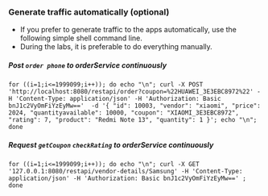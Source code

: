 
### Generate traffic automatically (optional)

- If you prefer to generate traffic to the apps automatically,  use the following simple shell command line. 
- During the labs, it is preferable to do everything manually. 

##### Post `order phone` to orderService continuously

```
for ((i=1;i<=1999099;i++)); do echo "\n"; curl -X POST 'http://localhost:8080/restapi/order?coupon=%22HUAWEI_3E3EBC8972%22' -H 'Content-Type: application/json' -H 'Authorization: Basic bnJ1c2VyOmFiYzEyMw=='  -d '{ "id": 10003, "vendor": "xiaomi", "price": 2024, "quantityavailable": 10000, "coupon": "XIAOMI_3E3EBC8972", "rating": 7, "product": "Redmi Note 13", "quantity": 1 }'; echo "\n"; done

```
##### Request `getCoupon` `checkRating` to orderService continuously
```
for ((i=1;i<=1999099;i++)); do echo "\n"; curl -X GET '127.0.0.1:8080/restapi/vendor-details/Samsung' -H 'Content-Type: application/json' -H 'Authorization: Basic bnJ1c2VyOmFiYzEyMw==' ; done

```